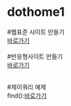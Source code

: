 # dothome1
#웹표준 사이트 만들기<br>
<a href=https://ayou2017.github.io/dothome1/webstandard/index.html>바로가기</a>
<br>
<br>
#반응형사이트 만들기<br>
<a href=https://ayou2017.github.io/dothome1/responsive/index.html>바로가기</a>
<br>
<br>






#제이쿼리 예제<br>
find():<a href="https://ayou2017.github.io/dothome1/jquery/jquery04_find2.html">바로가기</a>
